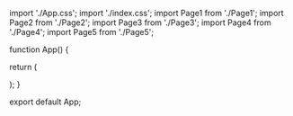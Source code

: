 import './App.css';
import './index.css';
import Page1 from './Page1';
import Page2 from './Page2';
import Page3 from './Page3';
import Page4 from './Page4';
import Page5 from './Page5';


function App() {

  return (
    <div className='flex flex-col  w-full'>
      <Page1 />
      <Page2 />
      <Page3 />
      <Page4 />
      <Page5 />
    </div>
  );
}

export default App;
